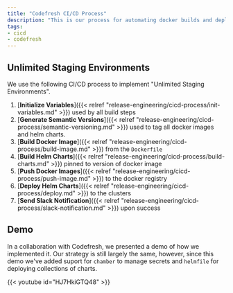 ```yaml
---
title: "Codefresh CI/CD Process"
description: "This is our process for automating docker builds and deploying helm charts to kubernetes clusters."
tags:
- cicd
- codefresh
---
```


## Unlimited Staging Environments

We use the following CI/CD process to implement "Unlimited Staging Environments".

1. [**Initialize Variables**]({{< relref "release-engineering/cicd-process/init-variables.md" >}}) used by all build steps
2. [**Generate Semantic Versions**]({{< relref "release-engineering/cicd-process/semantic-versioning.md" >}}) used to tag all docker images and helm charts.
3. [**Build Docker Image**]({{< relref "release-engineering/cicd-process/build-image.md" >}}) from the `Dockerfile`
4. [**Build Helm Charts**]({{< relref "release-engineering/cicd-process/build-charts.md" >}}) pinned to version of docker image
5. [**Push Docker Images**]({{< relref "release-engineering/cicd-process/push-image.md" >}}) to the docker registry
6. [**Deploy Helm Charts**]({{< relref "release-engineering/cicd-process/deploy.md" >}}) to the clusters
7. [**Send Slack Notification**]({{< relref "release-engineering/cicd-process/slack-notification.md" >}}) upon success

## Demo

In a collaboration with Codefresh, we presented a demo of how we implemented it. Our strategy is still largely the same, however, since this demo we've added suport for `chamber` to manage secrets and `helmfile` for deploying collections of charts.

{{< youtube id="HJ7HkiGTQ48" >}}
